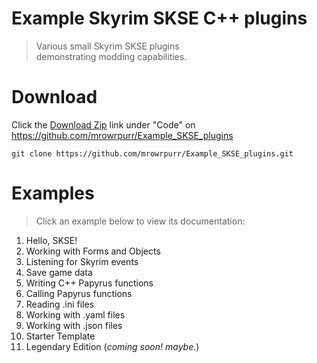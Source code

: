 # Example Skyrim SKSE C++ plugins 

> Various small Skyrim SKSE plugins  
> demonstrating modding capabilities.

# Download

Click the [Download Zip](https://github.com/mrowrpurr/Example_SKSE_plugins/archive/refs/heads/main.zip) link under "Code" on https://github.com/mrowrpurr/Example_SKSE_plugins

 ```
 git clone https://github.com/mrowrpurr/Example_SKSE_plugins.git
 ```

# Examples

> Click an example below to view its documentation:

1. Hello, SKSE!
1. Working with Forms and Objects
1. Listening for Skyrim events
1. Save game data
1. Writing C++ Papyrus functions
1. Calling Papyrus functions
1. Reading .ini files
1. Working with .yaml files
1. Working with .json files
1. Starter Template
1. Legendary Edition (_coming soon! maybe._)
